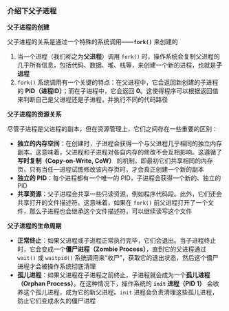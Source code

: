 ### 介绍下父子进程

**父子进程的创建**

父子进程的关系是通过一个特殊的系统调用——**`fork()`** 来创建的

1. 当一个进程（我们称之为**父进程**）调用 `fork()` 时，操作系统会复制父进程的几乎所有信息，包括代码、数据、堆、栈等，来创建一个新的进程，也就是**子进程**
2. `fork()` 系统调用有一个关键的特点：在父进程中，它会返回新创建的子进程的 **PID（进程ID）**；而在子进程中，它会返回 **0**。这使得程序可以根据返回值来判断自己是父进程还是子进程，并执行不同的代码路径

**父子进程的资源关系**

尽管子进程是父进程的副本，但在资源管理上，它们之间存在一些重要的区别：

- **独立的内存空间**：在创建时，子进程会获得一个与父进程几乎相同的独立内存副本。这意味着，父进程和子进程对各自内存的修改不会互相影响。这遵循了 **写时复制（Copy-on-Write, CoW）** 的机制，即最初它们共享相同的内存页，只有当任一进程试图修改该内存页时，才会真正创建一个新的副本
- **独立的 PID**：每个进程都有一个唯一的 PID，子进程会获得一个新的、独立的 PID
- **共享资源**：父子进程会共享一些只读资源，例如程序代码段。此外，它们还会共享打开的文件描述符。这意味着，如果在 `fork()` 前父进程打开了一个文件，那么子进程也会继承这个文件描述符，可以继续读写这个文件

**父子进程的生命周期**

- **正常终止**：如果父进程或子进程正常执行完毕，它们会退出。当子进程终止时，它会变成一个**僵尸进程（Zombie Process）**，直到它的父进程通过 `wait()` 或 `waitpid()` 系统调用来“收尸”，获取它的退出状态，然后这个僵尸进程才会被操作系统彻底清理
- **孤儿进程**：如果父进程在子进程之前终止，子进程就会成为一个**孤儿进程（Orphan Process）**。在这种情况下，操作系统的 **`init` 进程（PID 1）** 会收养这个孤儿进程，成为它的新父进程。`init` 进程会负责清理这些孤儿进程，防止它们变成永久的僵尸进程